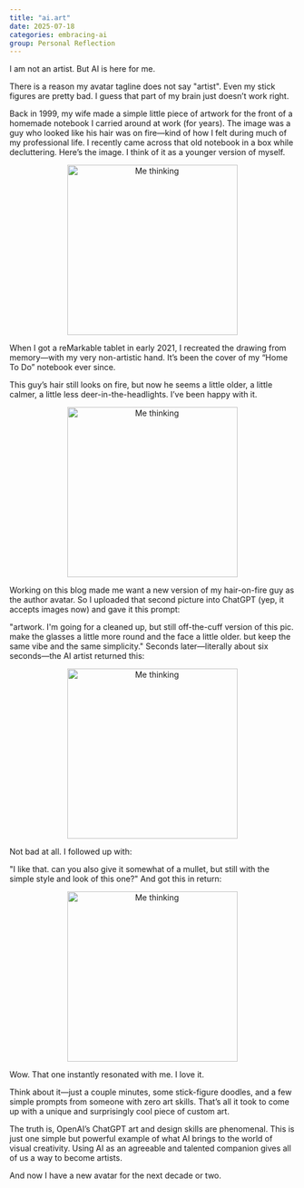 ```yaml
---
title: "ai.art"
date: 2025-07-18
categories: embracing-ai
group: Personal Reflection
---
```


I am not an artist. But AI is here for me.

There is a reason my avatar tagline does not say "artist". Even my stick figures are pretty bad. I guess that part of my brain just doesn’t work right.

Back in 1999, my wife made a simple little piece of artwork for the front of a homemade notebook I carried around at work (for years). The image was a guy who looked like his hair was on fire—kind of how I felt during much of my professional life. I recently came across that old notebook in a box while decluttering. Here’s the image. I think of it as a younger version of myself.

<p align="center"> <img src="{{ site.baseurl }}/assets/images/a0001-01.jpg" alt="Me thinking" width="300"> </p>
When I got a reMarkable tablet in early 2021, I recreated the drawing from memory—with my very non-artistic hand. It’s been the cover of my “Home To Do” notebook ever since.

This guy’s hair still looks on fire, but now he seems a little older, a little calmer, a little less deer-in-the-headlights. I’ve been happy with it.

<p align="center"> <img src="{{ site.baseurl }}/assets/images/a0001-02.png" alt="Me thinking" width="300"> </p>
Working on this blog made me want a new version of my hair-on-fire guy as the author avatar. So I uploaded that second picture into ChatGPT (yep, it accepts images now) and gave it this prompt:

"artwork. I'm going for a cleaned up, but still off-the-cuff version of this pic. make the glasses a little more round and the face a little older. but keep the same vibe and the same simplicity."
Seconds later—literally about six seconds—the AI artist returned this:

<p align="center"> <img src="{{ site.baseurl }}/assets/images/a0001-03.png" alt="Me thinking" width="300"> </p>
Not bad at all. I followed up with:

"I like that. can you also give it somewhat of a mullet, but still with the simple style and look of this one?"
And got this in return:

<p align="center"> <img src="{{ site.baseurl }}/assets/images/a0001-04.png" alt="Me thinking" width="300"> </p>
Wow. That one instantly resonated with me. I love it.

Think about it—just a couple minutes, some stick-figure doodles, and a few simple prompts from someone with zero art skills. That’s all it took to come up with a unique and surprisingly cool piece of custom art.

The truth is, OpenAI’s ChatGPT art and design skills are phenomenal. This is just one simple but powerful example of what AI brings to the world of visual creativity. Using AI as an agreeable and talented companion gives all of us a way to become artists.

And now I have a new avatar for the next decade or two.
